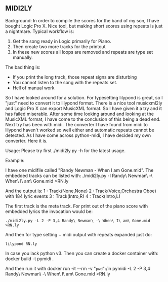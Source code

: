 MIDI2LY
-------

Background:
In order to compile the scores for the band of my son, I have bought Logic Pro X. Nice tool, but making short scores using repeats is just a nightmare. Typical workflow is:
1. Get the song ready in Logic primarily for Piano.
2. Then create two more tracks for the printout
3. In these new scores all loops are removed and repeats are type set manually.

The bad thing is:
* If you print the long track, those repeat signs are disturbing
* You cannot listen to the song with the repeats set.
* Hell of manual work

So I have looked around for a solution. For typesetting lilypond is great, so I "just" need to convert it to lilypond format. There is a nice tool musicxml2ly and Logic Pro X can export MusicXML format. So I have given it a try and it has failed miserable. After some time looking around and looking at the MusicXML format, I have come to the conclusion of this being a dead end. Next try has been with midi. The converter I have found from midi to lilypond haven't worked so well either and
automatic repeats cannot be detected. As I have come across python-midi, I have decided my own converter. Here it is.


Usage:
Please try first ./midi2ly.py -h for the latest usage. 

Example:

I have one midifile called "Randy Newman - When I am Gone.mid".
The embedded tracks can be listed with:
    ./midi2ly.py -l Randy\ Newman\ -\ When\ I\ am\ Gone.mid >RN.ly

And the output is:
1 : Track(None,None)
2 : Track(Voice,Orchestra Oboe) with 184 lyric events
3 : Track(Intro,R)
4 : Track(Intro,L)

The first track is the meta track. For print out of the piano score with embedded lyrics the invocation would be:

    ./midi2ly.py -L 2 -P 3,4 Randy\ Newman\ -\ When\ I\ am\ Gone.mid >RN.ly

And then for type setting + midi output with repeats expanded just do:

    lilypond RN.ly

In case you lack python v3. Then you can create a docker container with:
    docker build -t pymidi .

And then run it with
    docker run -it --rm -v "`pwd`":/in pymidi -L 2 -P 3,4 Randy\ Newman\ -\ When\ I\ am\ Gone.mid >RN.ly

